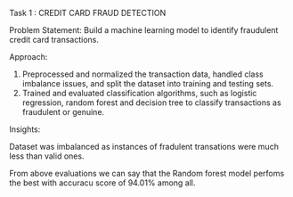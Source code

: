 Task 1 : CREDIT CARD FRAUD DETECTION

Problem Statement: Build a machine learning model to identify fraudulent credit card transactions.

Approach: 
1. Preprocessed and normalized the transaction data, handled class imbalance issues, and split the dataset into training and testing sets.
2. Trained and evaluated classification algorithms, such as logistic regression, random forest and decision tree to classify transactions as fraudulent or genuine.

Insights:

Dataset was imbalanced as instances of fradulent transations were much less than valid ones.

From above evaluations we can say that the Random forest model perfoms the best with accuracu score of 94.01% among all.
